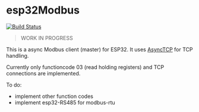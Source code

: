 # esp32Modbus

[![Build Status](https://travis-ci.com/bertmelis/esp32Modbus.svg?branch=master)](https://travis-ci.com/bertmelis/esp32Modbus)

> WORK IN PROGRESS

This is a async Modbus client (master) for ESP32.
It uses [AsyncTCP](https://github.com/me-no-dev/AsyncTCP) for TCP handling.

Currently only functioncode 03 (read holding registers) and TCP connections are implemented.

To do:
- implement other function codes
- implement esp32-RS485 for modbus-rtu
